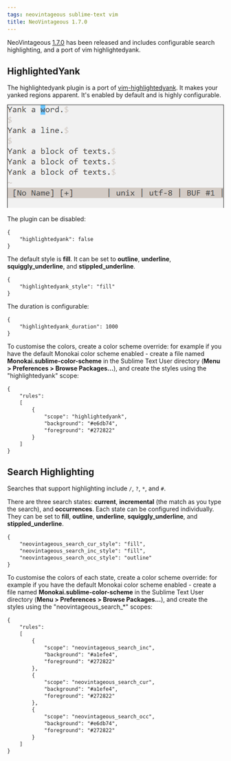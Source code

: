 ```yaml
---
tags: neovintageous sublime-text vim
title: NeoVintageous 1.7.0
---
```

NeoVintageous [1.7.0](https://github.com/NeoVintageous/NeoVintageous/releases/tag/1.7.0) has been released and includes configurable search highlighting, and a port of vim highlightedyank.

## HighlightedYank

The highlightedyank plugin is a port of [vim-highlightedyank](https://github.com/machakann/vim-highlightedyank). It makes your yanked regions apparent. It's enabled by default and is highly configurable.

![Highlightedyank demo](/assets/2018-09-02-highlightedyank.gif)


The plugin can be disabled:

```
{
    "highlightedyank": false
}
```

The default style is **fill**. It can be set to **outline**, **underline**, **squiggly_underline**, and **stippled_underline**.

```
{
    "highlightedyank_style": "fill"
}
```

The duration is configurable:

```
{
    "highlightedyank_duration": 1000
}
```

To customise the colors, create a color scheme override: for example if you have the default Monokai color scheme enabled - create a file named **Monokai.sublime-color-scheme** in the Sublime Text User directory (**Menu > Preferences > Browse Packages...**), and create the styles using the "highlightedyank" scope:

```
{
    "rules":
    [
        {
            "scope": "highlightedyank",
            "background": "#e6db74",
            "foreground": "#272822"
        }
    ]
}
```

## Search Highlighting

Searches that support highlighting include `/`, `?`, `*`, and `#`.

There are three search states: **current**, **incremental** (the match as you type the search), and **occurrences**. Each state can be configured individually. They can be set to **fill**, **outline**, **underline**, **squiggly_underline**, and **stippled_underline**.

```
{
    "neovintageous_search_cur_style": "fill",
    "neovintageous_search_inc_style": "fill",
    "neovintageous_search_occ_style": "outline"
}

```

To customise the colors of each state, create a color scheme override: for example if you have the default Monokai color scheme enabled - create a file named **Monokai.sublime-color-scheme** in the Sublime Text User directory (**Menu > Preferences > Browse Packages...**), and create the styles using the "neovintageous_search_*" scopes:

```
{
    "rules":
    [
        {
            "scope": "neovintageous_search_inc",
            "background": "#a1efe4",
            "foreground": "#272822"
        },
        {
            "scope": "neovintageous_search_cur",
            "background": "#a1efe4",
            "foreground": "#272822"
        },
        {
            "scope": "neovintageous_search_occ",
            "background": "#e6db74",
            "foreground": "#272822"
        }
    ]
}
```
